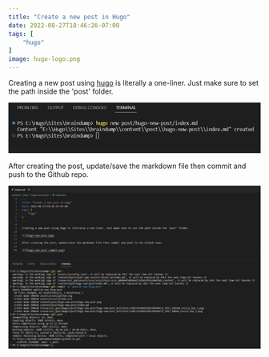 ```yaml
---
title: "Create a new post in Hugo"
date: 2022-08-27T18:46:26-07:00
tags: [
    "hugo"
]
image: hugo-logo.png
---
```


Creating a new post using [hugo](https://gohugo.io/) is literally a one-liner. Just make sure to set the path inside the 'post' folder.

![](hugo-new-post.png)

After creating the post, update/save the markdown file then commit and push to the Github repo.

![](hugo-new-post-commit.png)